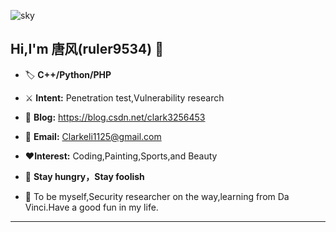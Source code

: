 ![sky](https://user-images.githubusercontent.com/19742969/142717105-bc0901eb-8b30-4e46-ae2a-eba8837c3047.jpg)
## **Hi,I'm 唐风(ruler9534)  ​:deciduous_tree:​**

- :label: **C++/Python/PHP**
- :crossed_swords: **Intent:** Penetration test,Vulnerability research
- :dart: **Blog:** https://blog.csdn.net/clark3256453

- :e-mail: **Email:** Clarkeli1125@gmail.com
- :heart:**Interest:** Coding,Painting,Sports,and Beauty
-  :battery: **Stay hungry，Stay foolish**
- :facepunch: To be myself,Security researcher on the way,learning from Da Vinci.Have a good fun in my life.


---

